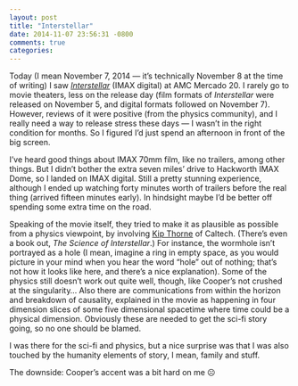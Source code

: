 ```yaml
---
layout: post
title: "Interstellar"
date: 2014-11-07 23:56:31 -0800
comments: true
categories:
---
```

Today (I mean November 7, 2014 — it’s technically November 8 at the time of writing) I saw [*Interstellar*](https://en.wikipedia.org/wiki/Interstellar_%28film%29) (IMAX digital) at AMC Mercado 20. I rarely go to movie theaters, less on the release day (film formats of *Interstellar* were released on November 5, and digital formats followed on November 7). However, reviews of it were positive (from the physics community), and I really need a way to release stress these days — I wasn’t in the right condition for months. So I figured I’d just spend an afternoon in front of the big screen.

I’ve heard good things about IMAX 70mm film, like no trailers, among other things. But I didn’t bother the extra seven miles’ drive to Hackworth IMAX Dome, so I landed on IMAX digital. Still a pretty stunning experience, although I ended up watching forty minutes worth of trailers before the real thing (arrived fifteen minutes early). In hindsight maybe I’d be better off spending some extra time on the road.

Speaking of the movie itself, they tried to make it as plausible as possible from a physics viewpoint, by involving [Kip Thorne](https://en.wikipedia.org/wiki/Kip_Thorne) of Caltech. (There’s even a book out, *The Science of Interstellar*.) For instance, the wormhole isn’t portrayed as a hole (I mean, imagine a ring in empty space, as you would picture in your mind when you hear the word “hole” out of nothing; that’s not how it looks like here, and there’s a nice explanation). Some of the physics still doesn’t work out quite well, though, like Cooper’s not crushed at the singularity… Also there are communications from within the horizon and breakdown of causality, explained in the movie as happening in four dimension slices of some five dimensional spacetime where time could be a physical dimension. Obviously these are needed to get the sci-fi story going, so no one should be blamed.

I was there for the sci-fi and physics, but a nice surprise was that I was also touched by the humanity elements of story, I mean, family and stuff.

The downside: Cooper’s accent was a bit hard on me ☹
